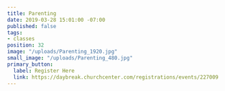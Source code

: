 ```yaml
---
title: Parenting
date: 2019-03-28 15:01:00 -07:00
published: false
tags:
- classes
position: 32
image: "/uploads/Parenting_1920.jpg"
small_image: "/uploads/Parenting_480.jpg"
primary_button:
  label: Register Here
  link: https://daybreak.churchcenter.com/registrations/events/227009
---
```


